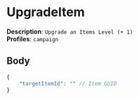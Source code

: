 # UpgradeItem

**Description**: `Upgrade an Items Level (+ 1)` \
**Profiles**: `campaign`

## Body

```js
{
    "targetItemId": "" // Item GUID
}
```
